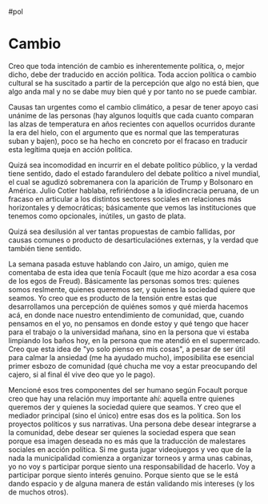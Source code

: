 []()#pol 
# Cambio
Creo que toda intención de cambio es inherentemente política, o, mejor dicho, debe der traducido en acción política. Toda accion política o cambio cultural se ha suscitado a partir de la percepción que algo no está bien, que algo anda mal y no se dabe muy bien qué y por tanto no se puede cambiar.

Causas tan urgentes como el cambio climático, a pesar de tener apoyo casi unánime de las personas (hay algunos loquitls que cada cuanto comparan las alzas de temperatura en años recientes con aquellos ocurridos durante la era del hielo, con el argumento que es normal que las temperaturas suban y bajen), poco se ha hecho en concreto por el fracaso en traducir esta legítima queja en acción politica.

Quizá sea incomodidad en incurrir en el debate político público, y la verdad tiene sentido, dado el estado farandulero del debate político a nivel mundial, el cual se agudizó sobremanera con la aparición de Trump y Bolsonaro en América.  Julio Cotler hablaba, refiriéndose a la idiodincracia peruana, de un fracaso en articular a los distintos sectores sociales en relaciones más horizontales y democráticas; básicamente que vemos las instituciones que tenemos como opcionales, inútiles, un gasto de plata.

Quizá sea desilusión al ver tantas propuestas de cambio fallidas, por causas comunes o producto de desarticulaciónes externas, y la verdad que también tiene sentido.

La semana pasada estuve hablando con Jairo, un amigo, quien me comentaba de esta idea que tenía Focault (que me hizo acordar a esa cosa de los egos de Freud). Básicamente las personas somos tres: quienes somos reslmente, quienes queremos ser, y quienes la sociedad quiere que seamos. Yo creo que es producto de la tensión entre estas que desarrollamos una percepción de quiénes somos y qué mierda hacemos acá, en donde nace nuestro entendimiento de comunidad, que, cuando pensamos en el yo, no pensamos en donde estoy y qué tengo que hacer para el trabajo o la universidad mañana, sino en la persona que vi estaba limpiando los baños hoy, en la persona que me atendió en el supermercado. Creo que esta idea de "yo solo pienso en mis cosas", a pesar de ser útil para calmar la ansiedad (me ha ayudado mucho), imposibilita ese esencial primer esbozo de comunidad (qué chucha me voy a estar preocupando del cajero, si al final él vive deo que yo le pago).

Mencioné esos tres componentes del ser humano según Focault porque creo que hay una relación muy importante ahí: aquella entre quienes queremos der y quienes la sociedad quiere que seamos. Y creo que el mediador principal (sino el único) entre esas dos es la politica. Son los proyectos políticos y sus narrativas. Una persona debe desear integrarse a la comunidad, debe desear ser quienes la sociedad espera que sean porque esa imagen deseada no es más que la traducción de malestares sociales en acción política. Si me gusta jugar videojuegos y veo que de la nada la municipalidad comienza a organizar torneos y arma unas cabinas, yo no voy s participar porque siento una responsabilidad de hacerlo. Voy a participar porque siento interés genuino. Porque siento que se le está dando espacio y de alguna manera de están validando mis intereses (y los de muchos otros).


